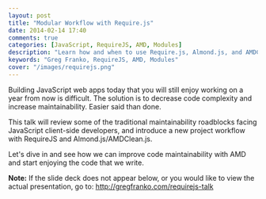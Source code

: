 ```yaml
---
layout: post
title: "Modular Workflow with Require.js"
date: 2014-02-14 17:40
comments: true
categories: [JavaScript, RequireJS, AMD, Modules]
description: "Learn how and when to use Require.js, Almond.js, and AMDClean.js"
keywords: "Greg Franko, RequireJS, AMD, Modules"
cover: "/images/requirejs.png"
---
```


Building JavaScript web apps today that you will still enjoy working on a year from now is difficult. The solution is to decrease code complexity and increase maintainability. Easier said than done.

This talk will review some of the traditional maintainability roadblocks facing JavaScript client-side developers, and introduce a new project workflow with RequireJS and Almond.js/AMDClean.js.

<!-- more -->

Let's dive in and see how we can improve code maintainability with AMD and start enjoying the code that we write.

**Note:** If the slide deck does not appear below, or you would like to view the actual presentation, go to: <a href='http://gregfranko.com/requirejs-talk' target='_blank'>http://gregfranko.com/requirejs-talk</a>

<script async class="speakerdeck-embed" data-id="05053010780c0131442c06710e138990" data-ratio="0.772830188679245" src="//speakerdeck.com/assets/embed.js"></script>